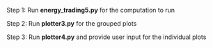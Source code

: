 Step 1: Run **energy_trading5.py** for the computation to run

Step 2: Run **plotter3.py** for the grouped plots

Step 3: Run **plotter4.py** and provide user input for the individual plots
